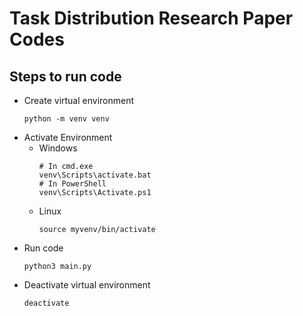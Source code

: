# Task Distribution Research Paper Codes

## Steps to run code
- Create virtual environment
  ```
  python -m venv venv
  ```
- Activate Environment
  - Windows
    ```
    # In cmd.exe
    venv\Scripts\activate.bat
    # In PowerShell
    venv\Scripts\Activate.ps1
    ```
  - Linux
    ```
    source myvenv/bin/activate
    ```
- Run code
  ```
  python3 main.py
  ```
- Deactivate virtual environment
  ```
  deactivate
  ```

